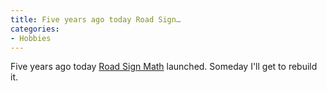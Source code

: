 ```yaml
---
title: Five years ago today Road Sign…
categories:
- Hobbies
---
```


Five years ago today [Road Sign Math](http://www.roadsignmath.com/) launched. Someday I'll get to rebuild it.
